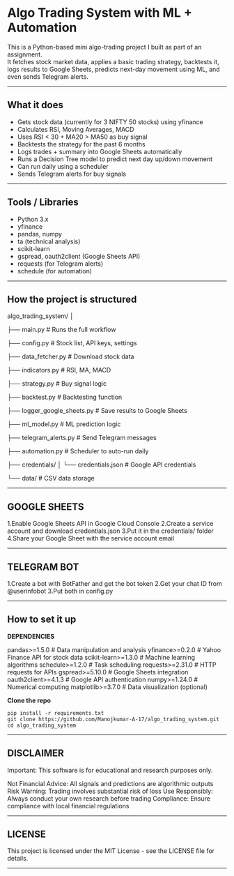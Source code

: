 # Algo Trading System with ML + Automation

This is a Python-based mini algo-trading project I built as part of an assignment.  
It fetches stock market data, applies a basic trading strategy, backtests it, logs results to Google Sheets, predicts next-day movement using ML, and even sends Telegram alerts.  

---

## What it does
- Gets stock data (currently for 3 NIFTY 50 stocks) using yfinance
- Calculates RSI, Moving Averages, MACD
- Uses RSI < 30 + MA20 > MA50 as buy signal
- Backtests the strategy for the past 6 months
- Logs trades + summary into Google Sheets automatically
- Runs a Decision Tree model to predict next day up/down movement
- Can run daily using a scheduler
- Sends Telegram alerts for buy signals

---

## Tools / Libraries
- Python 3.x
- yfinance  
- pandas, numpy  
- ta (technical analysis)  
- scikit-learn  
- gspread, oauth2client (Google Sheets API)  
- requests (for Telegram alerts)  
- schedule (for automation)

---

## How the project is structured

algo_trading_system/
│

├── main.py # Runs the full workflow

├── config.py # Stock list, API keys, settings

├── data_fetcher.py # Download stock data

├── indicators.py # RSI, MA, MACD

├── strategy.py # Buy signal logic

├── backtest.py # Backtesting function

├── logger_google_sheets.py # Save results to Google Sheets

├── ml_model.py # ML prediction logic

├── telegram_alerts.py # Send Telegram messages

├── automation.py # Scheduler to auto-run daily

├── credentials/
│ └── credentials.json # Google API credentials

└── data/ # CSV data storage

---

## GOOGLE SHEETS

1.Enable Google Sheets API in Google Cloud Console
2.Create a service account and download credentials.json
3.Put it in the credentials/ folder
4.Share your Google Sheet with the service account email

---

## TELEGRAM BOT

1.Create a bot with BotFather and get the bot token
2.Get your chat ID from @userinfobot
3.Put both in config.py

---

## How to set it up

**DEPENDENCIES**

pandas>=1.5.0              # Data manipulation and analysis
yfinance>=0.2.0            # Yahoo Finance API for stock data
scikit-learn>=1.3.0        # Machine learning algorithms
schedule>=1.2.0            # Task scheduling
requests>=2.31.0           # HTTP requests for APIs
gspread>=5.10.0            # Google Sheets integration
oauth2client>=4.1.3        # Google API authentication
numpy>=1.24.0              # Numerical computing
matplotlib>=3.7.0          # Data visualization (optional)

**Clone the repo**
   
```
pip install -r requirements.txt
git clone https://github.com/Manojkumar-A-17/algo_trading_system.git
cd algo_trading_system
```
---

## DISCLAIMER

Important: This software is for educational and research purposes only.

Not Financial Advice: All signals and predictions are algorithmic outputs
Risk Warning: Trading involves substantial risk of loss
Use Responsibly: Always conduct your own research before trading
Compliance: Ensure compliance with local financial regulations

---

## LICENSE

This project is licensed under the MIT License - see the LICENSE file for details.

---
